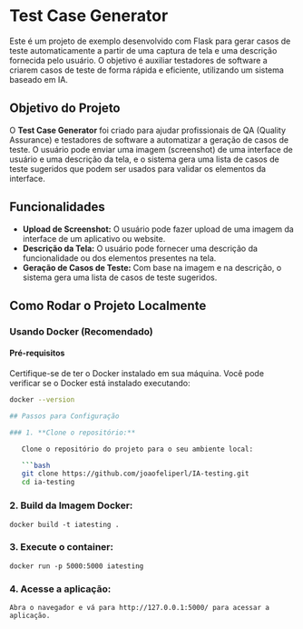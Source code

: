 # Test Case Generator

Este é um projeto de exemplo desenvolvido com Flask para gerar casos de teste automaticamente a partir de uma captura de tela e uma descrição fornecida pelo usuário. O objetivo é auxiliar testadores de software a criarem casos de teste de forma rápida e eficiente, utilizando um sistema baseado em IA.

## Objetivo do Projeto

O **Test Case Generator** foi criado para ajudar profissionais de QA (Quality Assurance) e testadores de software a automatizar a geração de casos de teste. O usuário pode enviar uma imagem (screenshot) de uma interface de usuário e uma descrição da tela, e o sistema gera uma lista de casos de teste sugeridos que podem ser usados para validar os elementos da interface.

## Funcionalidades

- **Upload de Screenshot:** O usuário pode fazer upload de uma imagem da interface de um aplicativo ou website.
- **Descrição da Tela:** O usuário pode fornecer uma descrição da funcionalidade ou dos elementos presentes na tela.
- **Geração de Casos de Teste:** Com base na imagem e na descrição, o sistema gera uma lista de casos de teste sugeridos.

## Como Rodar o Projeto Localmente

### Usando Docker (Recomendado)

#### Pré-requisitos

Certifique-se de ter o Docker instalado em sua máquina. Você pode verificar se o Docker está instalado executando:

```bash
docker --version

## Passos para Configuração

### 1. **Clone o repositório:**

   Clone o repositório do projeto para o seu ambiente local:

   ```bash
   git clone https://github.com/joaofeliperl/IA-testing.git
   cd ia-testing
```

### 2. **Build da Imagem Docker:**

    docker build -t iatesting .


### 3. **Execute o container:**
    docker run -p 5000:5000 iatesting


### 4. **Acesse a aplicação:**

    Abra o navegador e vá para http://127.0.0.1:5000/ para acessar a aplicação.
